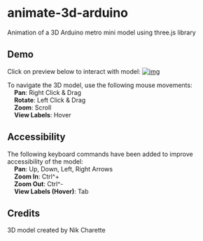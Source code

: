 # animate-3d-arduino
Animation of a 3D Arduino metro mini model using three.js library

## Demo
Click on preview below to interact with model:
[![img](https://github.com/HilarieSit/animate-3d-arduino/blob/main/screenshot.gif)](https://dreamworthie.s3.us-east-2.amazonaws.com/animate-3d-arduino/index.html)

To navigate the 3D model, use the following mouse movements: \
&nbsp;&nbsp;&nbsp;&nbsp;**Pan**: Right Click & Drag \
&nbsp;&nbsp;&nbsp;&nbsp;**Rotate**: Left Click & Drag \
&nbsp;&nbsp;&nbsp;&nbsp;**Zoom**: Scroll \
&nbsp;&nbsp;&nbsp;&nbsp;**View Labels**: Hover

## Accessibility
The following keyboard commands have been added to improve accessibility of the model: \
&nbsp;&nbsp;&nbsp;&nbsp;**Pan**: Up, Down, Left, Right Arrows \
&nbsp;&nbsp;&nbsp;&nbsp;**Zoom In**: Ctrl^+ \
&nbsp;&nbsp;&nbsp;&nbsp;**Zoom Out**: Ctrl^- \
&nbsp;&nbsp;&nbsp;&nbsp;**View Labels (Hover)**: Tab

## Credits
3D model created by Nik Charette